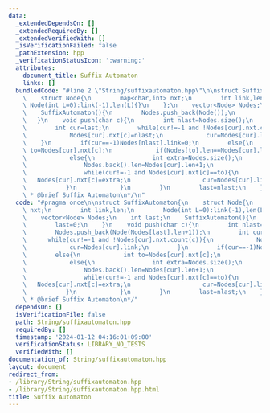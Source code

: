 ```yaml
---
data:
  _extendedDependsOn: []
  _extendedRequiredBy: []
  _extendedVerifiedWith: []
  _isVerificationFailed: false
  _pathExtension: hpp
  _verificationStatusIcon: ':warning:'
  attributes:
    document_title: Suffix Automaton
    links: []
  bundledCode: "#line 2 \"String/suffixautomaton.hpp\"\n\nstruct SuffixAutomaton{\n\
    \    struct Node{\n        map<char,int> nxt;\n        int link,len;\n       \
    \ Node(int L=0):link(-1),len(L){}\n    };\n    vector<Node> Nodes;\n    int last;\n\
    \    SuffixAutomaton(){\n        Nodes.push_back(Node());\n        last=0;\n \
    \   }\n    void push(char c){\n        int nlast=Nodes.size();\n        Nodes.push_back(Node(Nodes[last].len+1));\n\
    \        int cur=last;\n        while(cur!=-1 and !Nodes[cur].nxt.count(c)){\n\
    \            Nodes[cur].nxt[c]=nlast;\n            cur=Nodes[cur].link;\n    \
    \    }\n        if(cur==-1)Nodes[nlast].link=0;\n        else{\n            int\
    \ to=Nodes[cur].nxt[c];\n            if(Nodes[to].len==Nodes[cur].len+1)Nodes[nlast].link=to;\n\
    \            else{\n                int extra=Nodes.size();\n                Nodes.push_back(Nodes[to]);\n\
    \                Nodes.back().len=Nodes[cur].len+1;\n                Nodes[to].link=Nodes[nlast].link=extra;\n\
    \                while(cur!=-1 and Nodes[cur].nxt[c]==to){\n                 \
    \   Nodes[cur].nxt[c]=extra;\n                    cur=Nodes[cur].link;\n     \
    \           }\n            }\n        }\n        last=nlast;\n    }\n};\n\n/*\n\
    \ * @brief Suffix Automaton\n*/\n"
  code: "#pragma once\n\nstruct SuffixAutomaton{\n    struct Node{\n        map<char,int>\
    \ nxt;\n        int link,len;\n        Node(int L=0):link(-1),len(L){}\n    };\n\
    \    vector<Node> Nodes;\n    int last;\n    SuffixAutomaton(){\n        Nodes.push_back(Node());\n\
    \        last=0;\n    }\n    void push(char c){\n        int nlast=Nodes.size();\n\
    \        Nodes.push_back(Node(Nodes[last].len+1));\n        int cur=last;\n  \
    \      while(cur!=-1 and !Nodes[cur].nxt.count(c)){\n            Nodes[cur].nxt[c]=nlast;\n\
    \            cur=Nodes[cur].link;\n        }\n        if(cur==-1)Nodes[nlast].link=0;\n\
    \        else{\n            int to=Nodes[cur].nxt[c];\n            if(Nodes[to].len==Nodes[cur].len+1)Nodes[nlast].link=to;\n\
    \            else{\n                int extra=Nodes.size();\n                Nodes.push_back(Nodes[to]);\n\
    \                Nodes.back().len=Nodes[cur].len+1;\n                Nodes[to].link=Nodes[nlast].link=extra;\n\
    \                while(cur!=-1 and Nodes[cur].nxt[c]==to){\n                 \
    \   Nodes[cur].nxt[c]=extra;\n                    cur=Nodes[cur].link;\n     \
    \           }\n            }\n        }\n        last=nlast;\n    }\n};\n\n/*\n\
    \ * @brief Suffix Automaton\n*/"
  dependsOn: []
  isVerificationFile: false
  path: String/suffixautomaton.hpp
  requiredBy: []
  timestamp: '2024-01-12 04:16:01+09:00'
  verificationStatus: LIBRARY_NO_TESTS
  verifiedWith: []
documentation_of: String/suffixautomaton.hpp
layout: document
redirect_from:
- /library/String/suffixautomaton.hpp
- /library/String/suffixautomaton.hpp.html
title: Suffix Automaton
---
```

